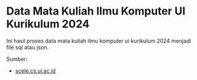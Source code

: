 # Data Mata Kuliah Ilmu Komputer UI Kurikulum 2024

Ini hasil proses data mata kuliah ilmu komputer ui kurikulum 2024 menjadi file sql atau json.

Sumber:
- [scele.cs.ui.ac.id](https://scele.cs.ui.ac.id/pluginfile.php/1279/block_html/content/buku_panduan_kur_2024_ilmu_komputer.pdf)
